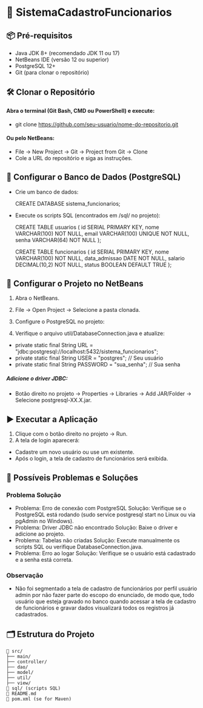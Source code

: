 # 🚀 SistemaCadastroFuncionarios



## 📦 Pré-requisitos

- Java JDK 8+ (recomendado JDK 11 ou 17)
- NetBeans IDE (versão 12 ou superior)
- PostgreSQL 12+ 
- Git (para clonar o repositório)

## 🛠️ Clonar o Repositório

#### Abra o terminal (Git Bash, CMD ou PowerShell) e execute:
- git clone https://github.com/seu-usuario/nome-do-repositorio.git

#### Ou pelo NetBeans:
- File → New Project → Git → Project from Git → Clone
- Cole a URL do repositório e siga as instruções.

## 🐘 Configurar o Banco de Dados (PostgreSQL)

- Crie um banco de dados:

    CREATE DATABASE sistema_funcionarios;

- Execute os scripts SQL (encontrados em /sql/ no projeto):

    CREATE TABLE usuarios (
        id SERIAL PRIMARY KEY,
        nome VARCHAR(100) NOT NULL,
        email VARCHAR(100) UNIQUE NOT NULL,
        senha VARCHAR(64) NOT NULL
    );

    CREATE TABLE funcionarios (
        id SERIAL PRIMARY KEY,
        nome VARCHAR(100) NOT NULL,
        data_admissao DATE NOT NULL,
        salario DECIMAL(10,2) NOT NULL,
        status BOOLEAN DEFAULT TRUE
    );

## 📌 Configurar o Projeto no NetBeans
1. Abra o NetBeans.

2. File → Open Project → Selecione a pasta clonada.

3. Configure o PostgreSQL no projeto:

4. Verifique o arquivo util/DatabaseConnection.java e atualize:
-    private static final String URL = "jdbc:postgresql://localhost:5432/sistema_funcionarios";
-    private static final String USER = "postgres"; // Seu usuário
-    private static final String PASSWORD = "sua_senha"; // Sua senha

##### Adicione o driver JDBC:
-    Botão direito no projeto → Properties → Libraries → Add JAR/Folder → Selecione postgresql-XX.X.jar.

## ▶️ Executar a Aplicação

1. Clique com o botão direito no projeto → Run.
2. A tela de login aparecerá:
-  Cadastre um novo usuário ou use um existente.
-  Após o login, a tela de cadastro de funcionários será exibida.

## 🧪 Possíveis Problemas e Soluções

### Problema Solução
-  Problema: Erro de conexão com PostgreSQL Solução: Verifique se o PostgreSQL está rodando (sudo service postgresql start no Linux ou via pgAdmin no Windows).
-  Problema: Driver JDBC não encontrado Solução: Baixe o driver e adicione ao projeto.
-  Problema: Tabelas não criadas Solução: Execute manualmente os scripts SQL ou verifique DatabaseConnection.java.
-  Problema: Erro ao logar Solução: Verifique se o usuário está cadastrado e a senha está correta.

### Observação
- Não foi segmentado a tela de cadastro de funcionários por perfil usuário admin por não fazer parte do escopo do enunciado, de modo que, todo usuário que esteja gravado no banco quando acessar a tela de cadastro de funcionários e gravar dados visualizará todos os registros já cadastrados.

## 🗂 Estrutura do Projeto

```plaintext
📂 src/
├── main/
├── controller/
├── dao/
├── model/
├── util/
├── view/
📂 sql/ (scripts SQL)
📄 README.md
📄 pom.xml (se for Maven)






